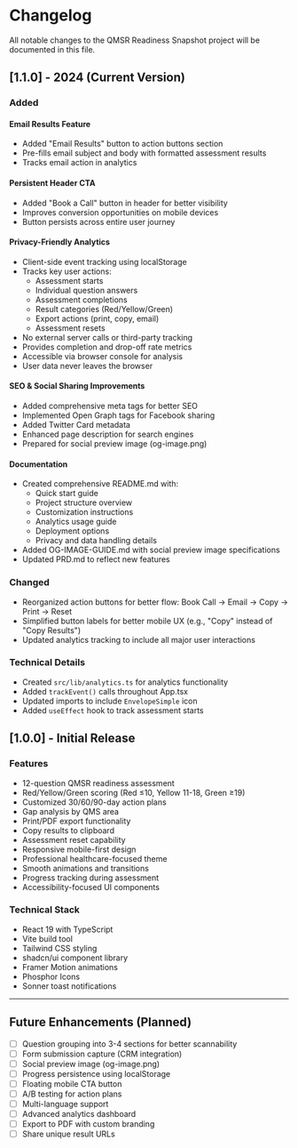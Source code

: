 # Changelog

All notable changes to the QMSR Readiness Snapshot project will be documented in this file.

## [1.1.0] - 2024 (Current Version)

### Added

#### Email Results Feature
- Added "Email Results" button to action buttons section
- Pre-fills email subject and body with formatted assessment results
- Tracks email action in analytics

#### Persistent Header CTA
- Added "Book a Call" button in header for better visibility
- Improves conversion opportunities on mobile devices
- Button persists across entire user journey

#### Privacy-Friendly Analytics
- Client-side event tracking using localStorage
- Tracks key user actions:
  - Assessment starts
  - Individual question answers
  - Assessment completions
  - Result categories (Red/Yellow/Green)
  - Export actions (print, copy, email)
  - Assessment resets
- No external server calls or third-party tracking
- Provides completion and drop-off rate metrics
- Accessible via browser console for analysis
- User data never leaves the browser

#### SEO & Social Sharing Improvements
- Added comprehensive meta tags for better SEO
- Implemented Open Graph tags for Facebook sharing
- Added Twitter Card metadata
- Enhanced page description for search engines
- Prepared for social preview image (og-image.png)

#### Documentation
- Created comprehensive README.md with:
  - Quick start guide
  - Project structure overview
  - Customization instructions
  - Analytics usage guide
  - Deployment options
  - Privacy and data handling details
- Added OG-IMAGE-GUIDE.md with social preview image specifications
- Updated PRD.md to reflect new features

### Changed
- Reorganized action buttons for better flow: Book Call → Email → Copy → Print → Reset
- Simplified button labels for better mobile UX (e.g., "Copy" instead of "Copy Results")
- Updated analytics tracking to include all major user interactions

### Technical Details
- Created `src/lib/analytics.ts` for analytics functionality
- Added `trackEvent()` calls throughout App.tsx
- Updated imports to include `EnvelopeSimple` icon
- Added `useEffect` hook to track assessment starts

## [1.0.0] - Initial Release

### Features
- 12-question QMSR readiness assessment
- Red/Yellow/Green scoring (Red ≤10, Yellow 11-18, Green ≥19)
- Customized 30/60/90-day action plans
- Gap analysis by QMS area
- Print/PDF export functionality
- Copy results to clipboard
- Assessment reset capability
- Responsive mobile-first design
- Professional healthcare-focused theme
- Smooth animations and transitions
- Progress tracking during assessment
- Accessibility-focused UI components

### Technical Stack
- React 19 with TypeScript
- Vite build tool
- Tailwind CSS styling
- shadcn/ui component library
- Framer Motion animations
- Phosphor Icons
- Sonner toast notifications

---

## Future Enhancements (Planned)

- [ ] Question grouping into 3-4 sections for better scannability
- [ ] Form submission capture (CRM integration)
- [ ] Social preview image (og-image.png)
- [ ] Progress persistence using localStorage
- [ ] Floating mobile CTA button
- [ ] A/B testing for action plans
- [ ] Multi-language support
- [ ] Advanced analytics dashboard
- [ ] Export to PDF with custom branding
- [ ] Share unique result URLs

